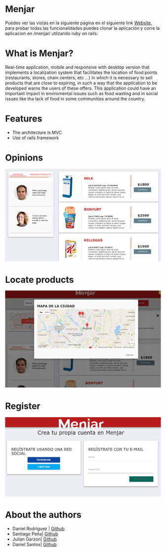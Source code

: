 Menjar
======

Puedes ver las vistas en la siguiente página en el siguiente link [Website](https://xdanielsb.github.io/Menjar/views/index.html), para probar todas las funcionalidades puedes clonar la aplicación y corre la aplicacion en /menjar/ utilzando ruby on rails.

What is Menjar?
===============

Real-time application, mobile and responsive with desktop version that implements a localization system that facilitates the location of food points (restaurants, stores, chain centers, etc ...) in which it is necessary to sell products that are close to expiring, in such a way that the application to be developed warns the users of these offers. This application could have an important impact in enviromental issues such as food wasting and in social issues like tha lack of food in some communities around the country.


Features
========
- The architecture is MVC
- Use of rails framework

Opinions
========
![Alt Pet Factory](docs/opinions.png?raw=true "Title")


Locate products
===============
![Alt Pet Factory](docs/locate.png?raw=true "Title")


Register
========
![Alt Pet Factory](docs/register.png?raw=true "Title")


About the authors
=================


* Daniel Rodriguez | [Github](https://github.com/Dandarprox)
* Santiago  Peña| [Github](https://github.com/spenas)
* Julian Garzon|  [Github](https://github.com/juligarji)
* Daniel Santos|  [Github](https://github.com/xdanilesb)
